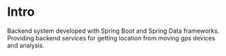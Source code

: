 # Intro

Backend system developed with Spring Boot and Spring Data frameworks. Providing backend services for getting location from moving gps devices and analysis.


